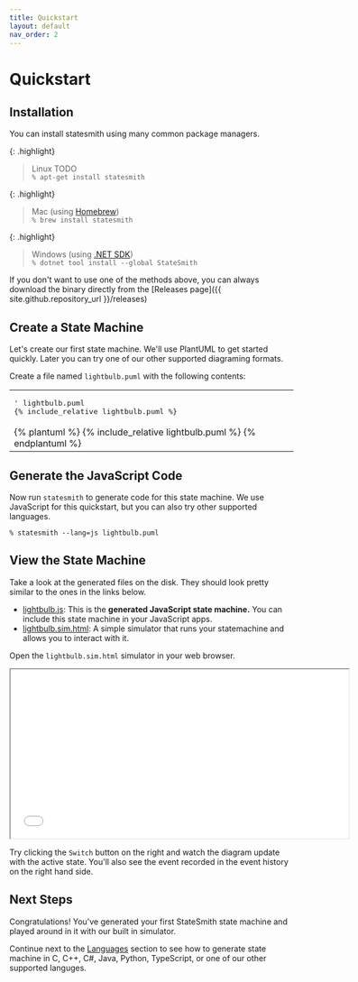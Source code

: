```yaml
---
title: Quickstart
layout: default
nav_order: 2
---
```


# Quickstart


## Installation

You can install statesmith using many common package managers.

{: .highlight}
> Linux TODO<br />
> `% apt-get install statesmith`

{: .highlight}
> Mac (using <a target="_blank" href="https://brew.sh">Homebrew</a>) <br />
> `% brew install statesmith`

{: .highlight}
> Windows (using <a target="_blank" href="https://dotnet.microsoft.com/en-us/download">.NET SDK</a>) <br />
> `% dotnet tool install --global StateSmith`

If you don't want to use one of the methods above, you can always download the binary directly from the [Releases page]({{ site.github.repository_url }}/releases)


## Create a State Machine

Let's create our first state machine. We'll use PlantUML to get started quickly. Later you can try one of our other supported diagraming formats.

Create a file named `lightbulb.puml` with the following contents:

<table>
<tr><td>
<pre>
' lightbulb.puml
{% include_relative lightbulb.puml %}
</pre>
</td></tr>
<tr><td>
{% plantuml %}
{% include_relative lightbulb.puml %}
{% endplantuml %}
</td></tr>
</table>

## Generate the JavaScript Code

Now run `statesmith` to generate code for this state machine. We use JavaScript for this quickstart, but you can also try other supported languages.

```
% statesmith --lang=js lightbulb.puml
```

## View the State Machine

Take a look at the generated files on the disk. They should look pretty similar to the ones in the links below.

* [lightbulb.js](gen/lightbulb.js): This is the **generated JavaScript state machine.** You can include this state machine in your JavaScript apps.
* [lightbulb.sim.html](gen/lightbulb.sim.html): A simple simulator that runs your statemachine and allows you to interact with it.

Open the `lightbulb.sim.html` simulator in your web browser.


<iframe height="300" width="600" src="gen/lightbulb.sim.html"></iframe>

Try clicking the `Switch` button on the right and watch the diagram update with the active state. You'll also see the event recorded in the event history on the right hand side.


## Next Steps

Congratulations! You've generated your first StateSmith state machine and played around in it with our built in simulator.

Continue next to the [Languages](/StateSmith/languages/) section to see how to generate state machine in C, C++, C#, Java, Python, TypeScript, or one of our other supported languges. 
